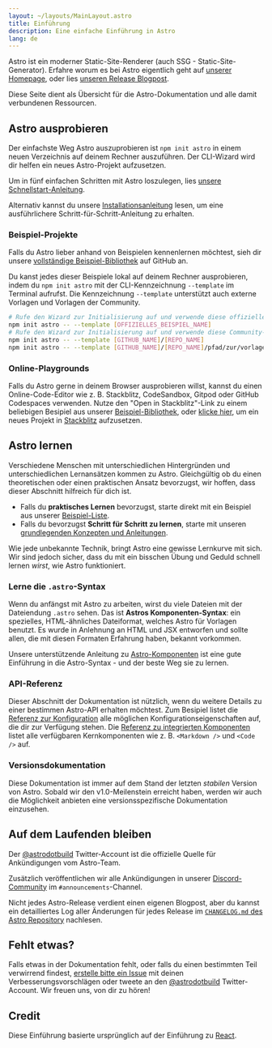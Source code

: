 ```yaml
---
layout: ~/layouts/MainLayout.astro
title: Einführung
description: Eine einfache Einführung in Astro
lang: de
---
```


Astro ist ein moderner Static-Site-Renderer (auch SSG - Static-Site-Generator). Erfahre worum es bei Astro eigentlich geht auf [unserer Homepage](https://astro.build/), oder lies [unseren Release Blogpost](https://astro.build/blog/introducing-astro).

Diese Seite dient als Übersicht für die Astro-Dokumentation und alle damit verbundenen Ressourcen.

## Astro ausprobieren

Der einfachste Weg Astro auszuprobieren ist `npm init astro` in einem neuen Verzeichnis auf deinem Rechner auszuführen. Der CLI-Wizard wird dir helfen ein neues Astro-Projekt aufzusetzen.

Um in fünf einfachen Schritten mit Astro loszulegen, lies [unsere Schnellstart-Anleitung](/de/quick-start).

Alternativ kannst du unsere [Installationsanleitung](/de/installation) lesen, um eine ausführlichere Schritt-für-Schritt-Anleitung zu erhalten.

### Beispiel-Projekte

Falls du Astro lieber anhand von Beispielen kennenlernen möchtest, sieh dir unsere [vollständige Beispiel-Bibliothek](https://github.com/snowpackjs/astro/tree/main/examples) auf GitHub an.

Du kanst jedes dieser Beispiele lokal auf deinem Rechner ausprobieren, indem du `npm init astro` mit der CLI-Kennzeichnung `--template` im Terminal aufrufst. Die Kennzeichnung `--template` unterstützt auch externe Vorlagen und Vorlagen der Community.

```bash
# Rufe den Wizard zur Initialisierung auf und verwende diese offizielle Vorlage
npm init astro -- --template [OFFIZIELLES_BEISPIEL_NAME]
# Rufe den Wizard zur Initialisierung auf und verwende diese Community-Vorlage
npm init astro -- --template [GITHUB_NAME]/[REPO_NAME]
npm init astro -- --template [GITHUB_NAME]/[REPO_NAME]/pfad/zur/vorlage
```

### Online-Playgrounds

Falls du Astro gerne in deinem Browser ausprobieren willst, kannst du einen Online-Code-Editor wie z. B. Stackblitz, CodeSandbox, Gitpod oder GitHub Codespaces verwenden. Nutze den "Open in Stackblitz"-Link zu einem beliebigen Besipiel aus unserer [Beispiel-Bibliothek](https://github.com/snowpackjs/astro/tree/main/examples), oder [klicke hier](https://stackblitz.com/fork/astro), um ein neues Projekt in [Stackblitz](https://stackblitz.com/fork/astro) aufzusetzen.

## Astro lernen

Verschiedene Menschen mit unterschiedlichen Hintergründen und unterschiedlichen Lernansätzen kommen zu Astro. Gleichgültig ob du einen theoretischen oder einen praktischen Ansatz bevorzugst, wir hoffen, dass dieser Abschnitt hilfreich für dich ist.

- Falls du **praktisches Lernen** bevorzugst, starte direkt mit ein Beispiel aus unserer [Beispiel-Liste](https://github.com/snowpackjs/astro/tree/main/examples).
- Falls du bevorzugst **Schritt für Schritt zu lernen**, starte mit unseren [grundlegenden Konzepten und Anleitungen](/core-concepts/project-structure).  

Wie jede unbekannte Technik, bringt Astro eine gewisse Lernkurve mit sich. Wir sind jedoch sicher, dass du mit ein bisschen Übung und Geduld schnell lernen _wirst_, wie Astro funktioniert.

### Lerne die `.astro`-Syntax

Wenn du anfängst mit Astro zu arbeiten, wirst du viele Dateien mit der Dateiendung `.astro` sehen. Das ist **Astros Komponenten-Syntax**: ein spezielles, HTML-ähnliches Dateiformat, welches Astro für Vorlagen benutzt. Es wurde in Anlehnung an HTML und JSX entworfen und sollte allen, die mit diesen Formaten Erfahrung haben, bekannt vorkommen.

Unsere unterstützende Anleitung zu [Astro-Komponenten](/core-concepts/astro-components) ist eine gute Einführung in die Astro-Syntax - und der beste Weg sie zu lernen.

### API-Referenz

Dieser Abschnitt der Dokumentation ist nützlich, wenn du weitere Details zu einer bestimmen Astro-API erhalten möchtest. Zum Besipiel listet die [Referenz zur Konfiguration](/reference/configuration-reference) alle möglichen Konfigurationseigenschaften auf, die dir zur Verfügung stehen. Die [Referenz zu integrierten Komponenten](/reference/builtin-components) listet alle verfügbaren Kernkomponenten wie z. B. `<Markdown />` und `<Code />` auf.

### Versionsdokumentation

Diese Dokumentation ist immer auf dem Stand der letzten _stabilen_ Version von Astro. Sobald wir den v1.0-Meilenstein erreicht haben, werden wir auch die Möglichkeit anbieten eine versionsspezifische Dokumentation einzusehen.

## Auf dem Laufenden bleiben

Der [@astrodotbuild](https://twitter.com/astrodotbuild) Twitter-Account ist die offizielle Quelle für Ankündigungen vom Astro-Team.

Zusätzlich veröffentlichen wir alle Ankündigungen in unserer [Discord-Community](https://astro.build/chat) im `#announcements`-Channel.

Nicht jedes Astro-Release verdient einen eigenen Blogpost, aber du kannst ein detailliertes Log aller Änderungen für jedes Release im [`CHANGELOG.md` des Astro Repository](https://github.com/snowpackjs/astro/blob/main/packages/astro/CHANGELOG.md) nachlesen.

## Fehlt etwas?

Falls etwas in der Dokumentation fehlt, oder falls du einen bestimmten Teil verwirrend findest, [erstelle bitte ein Issue](https://github.com/snowpackjs/astro/issues/new/choose) mit deinen Verbesserungsvorschlägen oder tweete an den [@astrodotbuild](https://twitter.com/astrodotbuild) Twitter-Account. Wir freuen uns, von dir zu hören!

## Credit

Diese Einführung basierte ursprünglich auf der Einführung zu [React](https://reactjs.org/).
